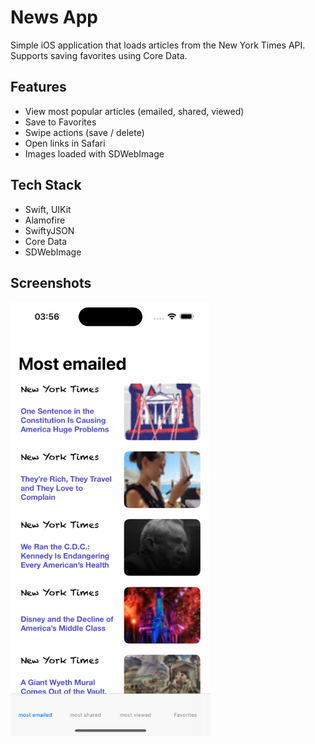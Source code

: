 # News App

Simple iOS application that loads articles from the New York Times API.  
Supports saving favorites using Core Data.

## Features
- View most popular articles (emailed, shared, viewed)
- Save to Favorites
- Swipe actions (save / delete)
- Open links in Safari
- Images loaded with SDWebImage

## Tech Stack
- Swift, UIKit
- Alamofire
- SwiftyJSON
- Core Data
- SDWebImage

## Screenshots
<img src="Screenshots/Simulator%20Screenshot%20-%20iPhone%2016%20-%202025-09-10%20at%2003.56.39.png" width="320">
